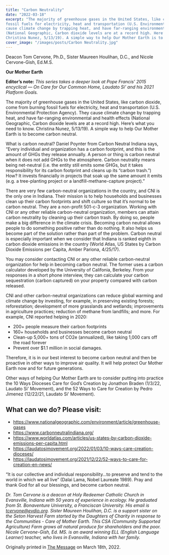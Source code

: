 ```yaml
---
title: "Carbon Neutrality"
date: "2022-03-18"
excerpt: "The majority of greenhouse gases in the United States, like carbon dioxide, come from burning
fossil fuels for electricity, heat and transportation (U.S. Environmental Protection Agency). They
cause climate change by trapping heat, and have far-ranging environmental and health effects
(National Geographic, Carbon dioxide levels are at a record high. Here’s what you need to know.
Christina Nunez, 5/13/19). A simple way to help Our Mother Earth is to become carbon neutral."
cover_image: "/images/posts/Carbon Neutrality.jpg"
---
```


Deacon Tom Cervone, Ph.D., Sister Maureen Houlihan, D.C., and Nicole Cervone-Gish, Ed.M.S.

**Our Mother Earth**

**Editor’s note:**
_This series takes a deeper look at Pope Francis’ 2015 encyclical ― On Care for Our Common
Home, Laudato Si’ and his 2021 Platform Goals._

The majority of greenhouse gases in the United States, like carbon dioxide, come from burning
fossil fuels for electricity, heat and transportation (U.S. Environmental Protection Agency). They
cause climate change by trapping heat, and have far-ranging environmental and health effects
(National Geographic, Carbon dioxide levels are at a record high. Here’s what you need to know.
Christina Nunez, 5/13/19). A simple way to help Our Mother Earth is to become carbon neutral.

What is carbon neutral? Daniel Poynter from Carbon Neutral Indiana says, “Every individual and
organization has a carbon footprint, and this is the amount of GHGs they release annually. A
person or thing is carbon neutral when it does not add GHGs to the atmosphere. Carbon
neutrality means being net-neutral (i.e. the entity still emits some GHGs, but it takes
responsibility for its carbon footprint and cleans up its “carbon trash.”) How? It invests
financially in projects that soak up the same amount it emits (e.g. a tree-planting project or a
landfill-methane-capture project).”

There are very few carbon-neutral organizations in the country, and CNI is the only one in
Indiana. Their mission is to help households and businesses clean up their carbon footprints and
shift culture so that it’s normal to be carbon neutral. They are a non-profit 501-c-3 organization.
Working with CNI or any other reliable carbon-neutral organization, members can attain carbon
neutrality by cleaning up their carbon trash. By doing so, people make a big difference in the
climate crisis. Becoming carbon neutral allows people to do something positive rather than do
nothing. It also helps us become part of the solution rather than part of the problem. Carbon
neutral is especially important when we consider that Indiana is ranked eighth in carbon dioxide
emissions in the country (World Atlas, US States by Carbon Dioxide Emissions per Capita,
Amber Pariona, 4/25/17).

You may consider contacting CNI or any other reliable carbon-neutral organization for help in
becoming carbon neutral. The former uses a carbon calculator developed by the University of
Califonia, Berkeley. From your responses in a short phone interview, they can calculate your
carbon sequestration (carbon captured) on your property compared with carbon released.

CNI and other carbon-neutral organizations can reduce global warming and climate change by
investing, for example, in preserving existing forests; reforestation; development of more
grasslands and wetlands; improvements in agriculture practices; reduction of methane from
landfills; and more. For example, CNI reported helping in 2020:

- 200+ people measure their carbon footprints
- 160+ households and businesses become carbon neutral
- Clean-up 5,000+ tons of CO2e (annualized), like taking 1,000 cars off the road forever
- Prevent over $1.1 million in social damages.

Therefore, it is in our best interest to become carbon neutral and then be proactive in other ways
to improve air quality. It will help protect Our Mother Earth now and for future generations.

Other ways of helping Our Mother Earth are to consider putting into practice the 10 Ways
Dioceses Care for God’s Creation by Jonathon Braden (1/3/22, Laudato Si’ Movement), and the
52 Ways to Care for Creation by Pedro Jimenez (12/22/21, Laudato Si’ Movement).

## What can we do? Please visit:

- https://www.nationalgeographic.com/environment/article/greenhouse-gases
- https://www.carbonneutralindiana.org/
- https://www.worldatlas.com/articles/us-states-by-carbon-dioxide-emissions-per-capita.html
- https://laudatosimovement.org/2022/01/03/10-ways-care-creation-dioceses/
- https://laudatosimovement.org/2021/12/22/52-ways-to-care-for-creation-en-news/

“It is our collective and individual responsibility…to preserve and tend to the world in which we
all live” (Dalai Lama, Nobel Laureate 1989). Pray and thank God for all our blessings, and
become carbon neutral.

_Dr. Tom Cervone is a deacon at Holy Redeemer Catholic Church in Evansville, Indiana with 50
years of experience in ecology. He graduated from St. Bonaventure University, a Franciscan
University. His email is tcervone@evdio.org. Sister Maureen Houlihan, D.C. is a support sister
on the Seton Harvest Farm started by the Daughters of Charity in response to the Communities -
Care of Mother Earth. This CSA (Community Supported Agriculture) Farm grows all natural
produce for shareholders and the poor. Nicole Cervone-Gish, Ed. MS. is an award winning ELL
(English Language Learner) teacher, who lives in Evansville, Indiana with her family._

Originally printed in [The Message](https://evdiomessage.org/) on March 18th, 2022.
